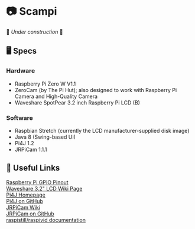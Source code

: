 # 📷 Scampi
🚧 _Under construction_ 🚧

## 🖥 Specs

### Hardware
- Raspberry Pi Zero W V1.1
- ZeroCam (by The Pi Hut); also designed to work with Raspberry Pi Camera and High-Quality Camera
- Waveshare SpotPear 3.2 inch Raspberry Pi LCD (B)

### Software
- Raspbian Stretch (currently the LCD manufacturer-supplied disk image)
- Java 8 (Swing-based UI)
- Pi4J 1.2
- JRPiCam 1.1.1

## 📌 Useful Links
[Raspberry Pi GPIO Pinout](https://pinout.xyz/)  
[Waveshare 3.2" LCD Wiki Page](https://www.waveshare.com/wiki/3.2inch_RPi_LCD_(B))  
[Pi4J Homepage](https://pi4j.com/1.2/)  
[Pi4J on GitHub](https://github.com/Pi4J/pi4j/)  
[JRPiCam Wiki](https://github.com/Hopding/JRPiCam/wiki)  
[JRPiCam on GitHub](https://github.com/Hopding/JRPiCam)  
[raspistill/raspivid documentation](https://www.raspberrypi.org/documentation/raspbian/applications/camera.md)  
